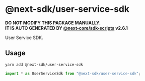 # @next-sdk/user-service-sdk

**DO NOT MODIFY THIS PACKAGE MANUALLY.**  
**IT IS AUTO GENERATED BY [@next-core/sdk-scripts] v2.6.1**

User Service SDK.

## Usage

```bash
yarn add @next-sdk/user-service-sdk
```

```ts
import * as UserServiceSdk from "@next-sdk/user-service-sdk";
```

[@next-core/sdk-scripts]: https://github.com/easyops-cn/next-core/tree/master/packages/sdk-scripts
